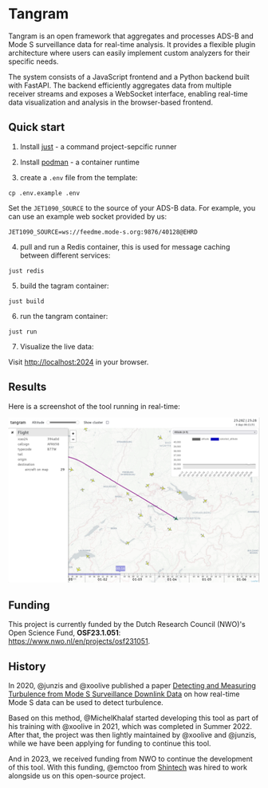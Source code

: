 # Tangram

Tangram is an open framework that aggregates and processes ADS-B and Mode S surveillance data for real-time analysis. It provides a flexible plugin architecture where users can easily implement custom analyzers for their specific needs.

The system consists of a JavaScript frontend and a Python backend built with FastAPI. The backend efficiently aggregates data from multiple receiver streams and exposes a WebSocket interface, enabling real-time data visualization and analysis in the browser-based frontend.


## Quick start

1. Install [just](https://github.com/casey/just) - a command project-sepcific runner

2. Install [podman](https://podman.io/docs/installation) - a container runtime

3. create a `.env` file from the template:

  ```shell
  cp .env.example .env
  ```

  Set the `JET1090_SOURCE` to the source of your ADS-B data. For example, you can use an example web socket provided by us:

  ```shell
  JET1090_SOURCE=ws://feedme.mode-s.org:9876/40128@EHRD
  ```

4. pull and run a Redis container, this is used for message caching between different services:

  ```shell
  just redis
  ```


5. build the tagram container:

  ```shell
  just build
  ```

6. run the tangram container:

  ```shell
  just run
  ```

7. Visualize the live data:

  Visit <http://localhost:2024> in your browser.



## Results

Here is a screenshot of the tool running in real-time:

![plot](./web/screenshot.png)


## Funding

This project is currently funded by the Dutch Research Council (NWO)'s Open Science Fund, **OSF23.1.051**: https://www.nwo.nl/en/projects/osf231051.

## History

In 2020, @junzis and @xoolive published a paper [Detecting and Measuring Turbulence from Mode S Surveillance Downlink Data](https://research.tudelft.nl/en/publications/detecting-and-measuring-turbulence-from-mode-s-surveillance-downl-2) on how real-time Mode S data can be used to detect turbulence.

Based on this method, @MichelKhalaf started developing this tool as part of his training with @xoolive in 2021, which was completed in Summer 2022. After that, the project was then lightly maintained by @xoolive and @junzis, while we have been applying for funding to continue this tool.

And in 2023, we received funding from NWO to continue the development of this tool. With this funding, @emctoo from [Shintech](https://www.shinetechsoftware.com) was hired to work alongside us on this open-source project.
